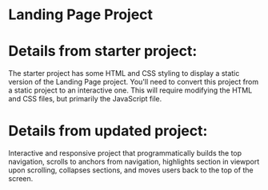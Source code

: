 # Landing Page Project

# Details from starter project:
The starter project has some HTML and CSS styling to display a static version of the Landing Page project. You'll need to convert this project from a static project to an interactive one. This will require modifying the HTML and CSS files, but primarily the JavaScript file.

# Details from updated project:
Interactive and responsive project that programmatically builds the top navigation, scrolls to anchors from navigation, highlights section in viewport upon scrolling, collapses sections, and moves users back to the top of the screen.
